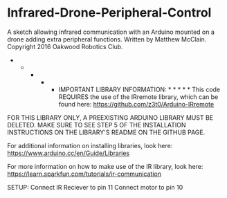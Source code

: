 # Infrared-Drone-Peripheral-Control
A sketch allowing infrared communication with an Arduino mounted on a drone adding extra peripheral functions.
Written by Matthew McClain.
Copyright 2016 Oakwood Robotics Club.

* * * * * IMPORTANT LIBRARY INFORMATION: * * * * *
This code REQUIRES the use of the IRremote library, which can be found here:
<https://github.com/z3t0/Arduino-IRremote>

FOR THIS LIBRARY ONLY, A PREEXISTING ARDUINO LIBRARY MUST BE DELETED. MAKE
SURE TO SEE STEP 5 OF THE INSTALLATION INSTRUCTIONS ON THE LIBRARY'S README
ON THE GITHUB PAGE.

For additional information on installing libraries, look here:
<https://www.arduino.cc/en/Guide/Libraries>

For more information on how to make use of the IR library, look here:
<https://learn.sparkfun.com/tutorials/ir-communication>

SETUP:
Connect IR Reciever to pin 11
Connect motor to pin 10
